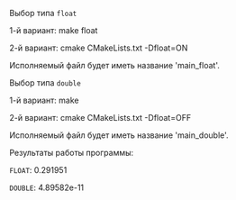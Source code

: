 Выбор типа `float`

1-й вариант: make float

2-й вариант: cmake CMakeLists.txt -Dfloat=ON

Исполняемый файл будет иметь название 'main_float'.

Выбор типа `double`

1-й вариант: make

2-й вариант: cmake CMakeLists.txt -Dfloat=OFF

Исполняемый файл будет иметь название 'main_double'.

Результаты работы программы:

`FLOAT`: 0.291951

`DOUBLE`: 4.89582e-11
